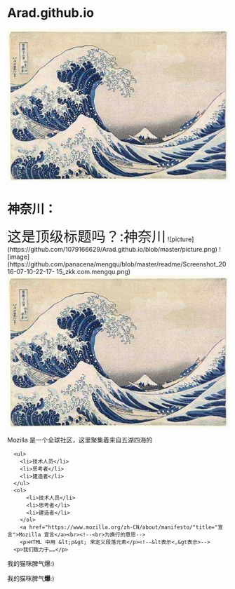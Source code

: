# Arad.github.io
![image](picture.png)
<!DOCTYPE html>
<html>
  <head>
    <meta charset="utf-8">
    <title>My test page</title>
    <link rel="shortcut icon" href="favicon.ico" type="images/x-icon">
  </head>
  <body>
      <h1>神奈川：</h1>
      <span style="font-size: 32px; margin: 21px 0;">这是顶级标题吗？:神奈川</span>
    ![picture](https://github.com/1079166629/Arad.github.io/blob/master/picture.png)
    ![image](https://github.com/panacena/mengqu/blob/master/readme/Screenshot_2016-07-10-22-17- 15_zkk.com.mengqu.png)
      <img src="https://github.com/1079166629/Arad.github.io/blob/master/picture.png" alt="My test image"><!--空元素--><!--我在注释内-->
      <p>Mozilla 是一个全球社区，这里聚集着来自五湖四海的</p>
    
      <ul> 
        <li>技术人员</li>
        <li>思考者</li>
        <li>建造者</li>
      </ul> 
      <ol> 
          <li>技术人员</li>
          <li>思考者</li>
          <li>建造者</li>
        </ol> 
        <a href="https://www.mozilla.org/zh-CN/about/manifesto/"title="宣言">Mozilla 宣言</a><br><!--<br>为换行的意思-->
        <p>HTML 中用 &lt;p&gt; 来定义段落元素</p><!--&lt表示<,&gt表示>-->
      <p>我们致力于……</p>
  </body>
  <p>我的猫咪脾气爆:)</p>
  <p>我的猫咪脾气<strong>爆</strong>:)</p>
</html> 
